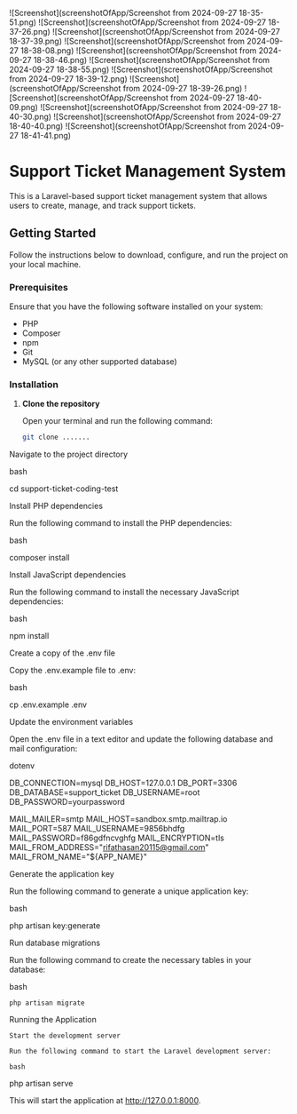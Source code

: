 ![Screenshot](screenshotOfApp/Screenshot from 2024-09-27 18-35-51.png)
![Screenshot](screenshotOfApp/Screenshot from 2024-09-27 18-37-26.png)
![Screenshot](screenshotOfApp/Screenshot from 2024-09-27 18-37-39.png)
![Screenshot](screenshotOfApp/Screenshot from 2024-09-27 18-38-08.png)
![Screenshot](screenshotOfApp/Screenshot from 2024-09-27 18-38-46.png)
![Screenshot](screenshotOfApp/Screenshot from 2024-09-27 18-38-55.png)
![Screenshot](screenshotOfApp/Screenshot from 2024-09-27 18-39-12.png)
![Screenshot](screenshotOfApp/Screenshot from 2024-09-27 18-39-26.png)
![Screenshot](screenshotOfApp/Screenshot from 2024-09-27 18-40-09.png)
![Screenshot](screenshotOfApp/Screenshot from 2024-09-27 18-40-30.png)
![Screenshot](screenshotOfApp/Screenshot from 2024-09-27 18-40-40.png)
![Screenshot](screenshotOfApp/Screenshot from 2024-09-27 18-41-41.png)




# Support Ticket Management System

This is a Laravel-based support ticket management system that allows users to create, manage, and track support tickets.

## Getting Started

Follow the instructions below to download, configure, and run the project on your local machine.

### Prerequisites

Ensure that you have the following software installed on your system:

- PHP 
- Composer
- npm
- Git
- MySQL (or any other supported database)

### Installation

1. **Clone the repository**

   Open your terminal and run the following command:

   ```bash
   git clone .......

Navigate to the project directory

bash

cd support-ticket-coding-test

Install PHP dependencies

Run the following command to install the PHP dependencies:

bash

composer install

Install JavaScript dependencies

Run the following command to install the necessary JavaScript dependencies:

bash

npm install

Create a copy of the .env file

Copy the .env.example file to .env:

bash

cp .env.example .env

Update the environment variables

Open the .env file in a text editor and update the following database and mail configuration:

dotenv

DB_CONNECTION=mysql
DB_HOST=127.0.0.1
DB_PORT=3306
DB_DATABASE=support_ticket
DB_USERNAME=root
DB_PASSWORD=yourpassword

MAIL_MAILER=smtp
MAIL_HOST=sandbox.smtp.mailtrap.io
MAIL_PORT=587
MAIL_USERNAME=9856bhdfg
MAIL_PASSWORD=f86gdfncvghfg
MAIL_ENCRYPTION=tls
MAIL_FROM_ADDRESS="rifathasan20115@gmail.com"
MAIL_FROM_NAME="${APP_NAME}"

Generate the application key

Run the following command to generate a unique application key:

bash

php artisan key:generate

Run database migrations

Run the following command to create the necessary tables in your database:

bash

    php artisan migrate

Running the Application

    Start the development server

    Run the following command to start the Laravel development server:

    bash

php artisan serve

This will start the application at http://127.0.0.1:8000.